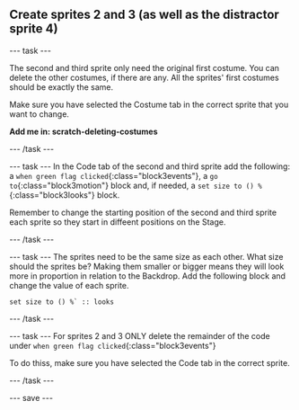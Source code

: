 ## Create sprites 2 and 3 (as well as the distractor sprite 4)

--- task ---

The second and third sprite only need the original first costume. You can delete the other costumes, if there are any. All the sprites' first costumes should be exactly the same.

Make sure you have selected the Costume tab in the correct sprite that you want to change.

**Add me in: scratch-deleting-costumes**

--- /task ---

--- task ---
In the Code tab of the second and third sprite  add the following: a `when green flag clicked`{:class="block3events"}, a `go to`{:class="block3motion"} block and, if needed, a `set size to () %`{:class="block3looks"} block. 

Remember to change the starting position of the second and third sprite each sprite so they start in diffeent positions on the Stage.

--- /task ---

--- task ---
The sprites need to be the same size as each other. What size should the sprites be? Making them smaller or bigger means they will look more in proportion in relation to the Backdrop. Add the following block and change the value of each sprite.

```blocks3
set size to () %` :: looks
```
--- /task ---

--- task ---
For sprites 2 and 3 ONLY delete the remainder of the code under `when green flag clicked`{:class="block3events"} 

To do thiss, make sure you have selected the Code tab in the correct sprite.

--- /task ---

--- save ---

